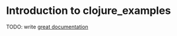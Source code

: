 # Introduction to clojure_examples

TODO: write [great documentation](http://jacobian.org/writing/what-to-write/)
